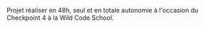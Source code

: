 Projet réaliser en 48h, seul et en totale autonomie à l'occasion du Checkpoint 4 à la Wild Code School.
